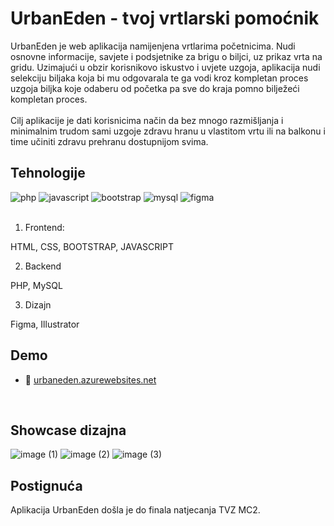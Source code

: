 # UrbanEden - tvoj vrtlarski pomoćnik

UrbanEden je web aplikacija namijenjena vrtlarima početnicima. Nudi osnovne informacije, savjete i podsjetnike za brigu o biljci, uz prikaz vrta na gridu. Uzimajući u obzir korisnikovo iskustvo i uvjete uzgoja, aplikacija nudi selekciju biljaka koja bi mu odgovarala te ga vodi kroz kompletan proces uzgoja biljka koje odaberu od početka pa sve do kraja pomno bilježeći kompletan proces. <br><br>
Cilj aplikacije je dati korisnicima način da bez mnogo razmišljanja i minimalnim trudom sami uzgoje zdravu hranu u vlastitom vrtu ili na balkonu i time učiniti zdravu prehranu dostupnijom svima. 

<!-- Problem -->

## Tehnologije

<div>
  <img alt="php" src="https://img.shields.io/badge/PHP-blue?style=for-the-badge&logo=php&color=%23AEB2D5" />
  <img alt="javascript" src="https://img.shields.io/badge/JAVASCRIPT-yellow?style=for-the-badge&logo=javascript&logoColor=black&color=%23f0db4f" />
  <img alt="bootstrap" src="https://img.shields.io/badge/BOOTSTRAP-blue?style=for-the-badge&logo=bootstrap&logoColor=white&color=%23563d7c" />
  <img alt="mysql" src="https://img.shields.io/badge/MYSQL-blue?style=for-the-badge&logo=mysql&logoColor=black" />
  <img alt="figma" src="https://img.shields.io/badge/MYSQL-white?style=for-the-badge&logo=figma&logoColor=black" />
</div>
<br>

1. Frontend:

HTML, CSS, BOOTSTRAP, JAVASCRIPT

2. Backend

PHP, MySQL

3. Dizajn

Figma, Illustrator

## Demo
- 🚀️ [urbaneden.azurewebsites.net](https://urbaneden.azurewebsites.net/)
<br>

## Showcase dizajna

![image (1)](https://github.com/Hortici/UrbanEden/assets/62816746/38502051-f683-41c0-8c6f-1998840c8956)
![image (2)](https://github.com/Hortici/UrbanEden/assets/62816746/81f0bd8b-f0dd-4f9f-a1dc-d87f073765ce)
![image (3)](https://github.com/Hortici/UrbanEden/assets/62816746/948030ab-ae3f-42ee-bae3-cef5d02b46aa)

## Postignuća

Aplikacija UrbanEden došla je do finala natjecanja TVZ MC2.

